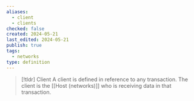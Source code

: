 ```yaml
---
aliases:
  - client
  - clients
checked: false
created: 2024-05-21
last_edited: 2024-05-21
publish: true
tags:
  - networks
type: definition
---
```

>[!tldr] Client
>A client is defined in reference to any transaction. The client is the [[Host (networks)]] who is receiving data in that transaction. 

